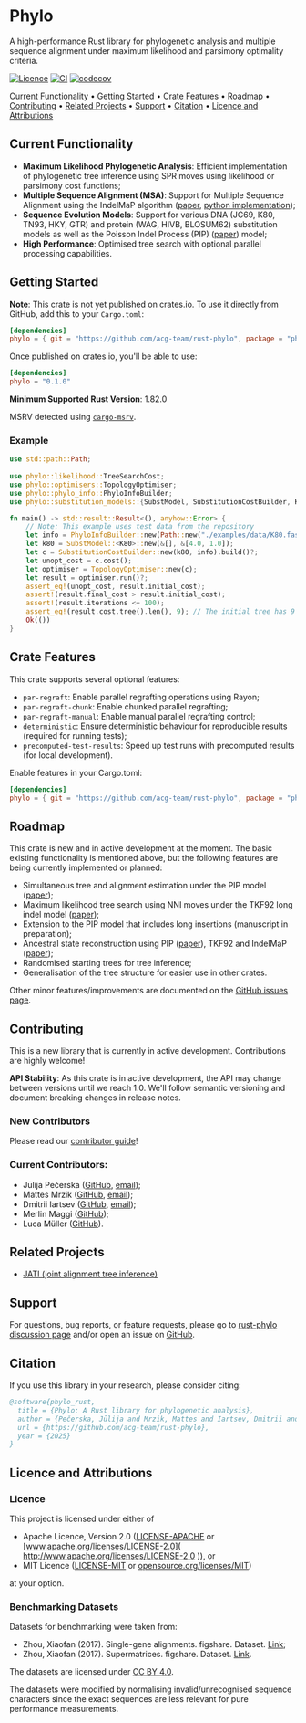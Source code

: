 # Phylo

A high-performance Rust library for phylogenetic analysis and multiple sequence alignment under maximum likelihood and parsimony optimality criteria.

<!-- [![Crates.io](https://img.shields.io/crates/v/phylo.svg)](https://crates.io/crates/phylo)
[![Documentation](https://docs.rs/phylo/badge.svg)](https://docs.rs/phylo) -->
[![Licence](https://img.shields.io/badge/license-MIT%20OR%20Apache--2.0-blue.svg)](https://github.com/acg-team/rust-phylo#license) [![CI](https://github.com/acg-team/rust-phylo/actions/workflows/tests.yml/badge.svg)](https://github.com/acg-team/rust-phylo/actions) [![codecov](https://codecov.io/gh/acg-team/rust-phylo/branch/main/graph/badge.svg)](https://codecov.io/gh/acg-team/rust-phylo)

[Current Functionality](#current-functionality) • [Getting Started](#getting-started) • [Crate Features](#crate-features) • [Roadmap](#roadmap) • [Contributing](#contributing) • [Related Projects](#related-projects) • [Support](#support) • [Citation](#citation) • [Licence and Attributions](#licence-and-attributions)

## Current Functionality

- **Maximum Likelihood Phylogenetic Analysis**: Efficient implementation of phylogenetic tree inference using SPR moves using likelihood or parsimony cost functions;
- **Multiple Sequence Alignment (MSA)**: Support for Multiple Sequence Alignment using the IndelMaP algorithm ([paper]( https://academic.oup.com/mbe/article/41/7/msae109/7688856 ), [python implementation]( https://github.com/acg-team/indelMaP ));
- **Sequence Evolution Models**: Support for various DNA (JC69, K80, TN93, HKY, GTR) and protein (WAG, HIVB, BLOSUM62) substitution models as well as the Poisson Indel Process (PIP) ([paper]( https://www.pnas.org/doi/10.1073/pnas.1220450110 )) model;
- **High Performance**: Optimised tree search with optional parallel processing capabilities.

## Getting Started

**Note**: This crate is not yet published on crates.io. To use it directly from GitHub, add this to your `Cargo.toml`:

```toml
[dependencies]
phylo = { git = "https://github.com/acg-team/rust-phylo", package = "phylo" }
```

Once published on crates.io, you'll be able to use:

```toml
[dependencies]
phylo = "0.1.0"
```

**Minimum Supported Rust Version**: 1.82.0

MSRV detected using [`cargo-msrv`]( https://github.com/foresterre/cargo-msrv ).

### Example

```rust
use std::path::Path;
    
use phylo::likelihood::TreeSearchCost;
use phylo::optimisers::TopologyOptimiser;
use phylo::phylo_info::PhyloInfoBuilder;
use phylo::substitution_models::{SubstModel, SubstitutionCostBuilder, K80};

fn main() -> std::result::Result<(), anyhow::Error> {
    // Note: This example uses test data from the repository
    let info = PhyloInfoBuilder::new(Path::new("./examples/data/K80.fasta").to_path_buf()).build()?;
    let k80 = SubstModel::<K80>::new(&[], &[4.0, 1.0]);
    let c = SubstitutionCostBuilder::new(k80, info).build()?;
    let unopt_cost = c.cost();
    let optimiser = TopologyOptimiser::new(c);
    let result = optimiser.run()?;
    assert_eq!(unopt_cost, result.initial_cost);
    assert!(result.final_cost > result.initial_cost);
    assert!(result.iterations <= 100);
    assert_eq!(result.cost.tree().len(), 9); // The initial tree has 9 nodes, 5 leaves and 4 internal nodes, and so should the resulting tree.
    Ok(()) 
}
```

## Crate Features

This crate supports several optional features:

- `par-regraft`: Enable parallel regrafting operations using Rayon;
- `par-regraft-chunk`: Enable chunked parallel regrafting;
- `par-regraft-manual`: Enable manual parallel regrafting control;
- `deterministic`: Ensure deterministic behaviour for reproducible results (required for running tests);
- `precomputed-test-results`: Speed up test runs with precomputed results (for local development).

Enable features in your Cargo.toml:

```toml
[dependencies]
phylo = { git = "https://github.com/acg-team/rust-phylo", package = "phylo", features = ["par-regraft"] }
```

<!-- 
## Documentation
Full documentation is available at docs.rs/phylo.
-->

<!-- 
## Performance benchmarks
Will add Luca's benchmarks when possible.
-->

## Roadmap

This crate is new and in active development at the moment. The basic existing functionality is mentioned above, but the following features are being currently implemented or planned:

- Simultaneous tree and alignment estimation under the PIP model ([paper]( https://www.pnas.org/doi/10.1073/pnas.1220450110 )); 
- Maximum likelihood tree search using NNI moves under the TKF92 long indel model ([paper]( https://link.springer.com/article/10.1007/BF00163848 ));
- Extension to the PIP model that includes long insertions (manuscript in preparation);
- Ancestral state reconstruction using PIP ([paper]( https://pubmed.ncbi.nlm.nih.gov/35866991/ )), TKF92 and IndelMaP ([paper]( https://academic.oup.com/mbe/article/41/7/msae109/7688856 ));
- Randomised starting trees for tree inference;
- Generalisation of the tree structure for easier use in other crates.

Other minor features/improvements are documented on the [GitHub issues page]( https://github.com/acg-team/rust-phylo/issues?q=is%3Aissue%20state%3Aopen%20label%3Aenhancement ).

## Contributing

This is a new library that is currently in active development. Contributions are highly welcome!

**API Stability**: As this crate is in active development, the API may change between versions until we reach 1.0. We'll follow semantic versioning and document breaking changes in release notes.

### New Contributors

Please read our [contributor guide]( CONTRIBUTING.md )!

### Current Contributors:

- Jūlija Pečerska ([GitHub]( https://github.com/junniest ), [email]( mailto:julija.pecerska@zhaw.ch ));
- Mattes Mrzik ([GitHub]( https://github.com/MattesMrzik ), [email]( mailto:mattes.mrzik@zhaw.ch ));
- Dmitrii Iartsev ([GitHub]( https://github.com/jarcev ), [email]( mailto:dmitrii.iartsev@zhaw.ch ));
- Merlin Maggi ([GitHub]( https://github.com/merlinio2000 ));
- Luca Müller ([GitHub]( https://github.com/lucasperception )).

## Related Projects

- [JATI (joint alignment tree inference)]( https://github.com/acg-team/JATI )

## Support

For questions, bug reports, or feature requests, please go to [rust-phylo discussion page]( https://github.com/acg-team/rust-phylo/discussions ) and/or open an issue on [GitHub]( https://github.com/acg-team/rust-phylo/issues ).

## Citation

If you use this library in your research, please consider citing:

```bibtex
@software{phylo_rust,
  title = {Phylo: A Rust library for phylogenetic analysis},
  author = {Pečerska, Jūlija and Mrzik, Mattes and Iartsev, Dmitrii and Gil, Manuel and Anisimova, Maria},
  url = {https://github.com/acg-team/rust-phylo},
  year = {2025}
}
```

## Licence and Attributions

### Licence

This project is licensed under either of
- Apache Licence, Version 2.0 ([LICENSE-APACHE]( LICENSE-APACHE ) or [www.apache.org/licenses/LICENSE-2.0]( http://www.apache.org/licenses/LICENSE-2.0 )), or
- MIT Licence ([LICENSE-MIT]( LICENSE-MIT ) or [opensource.org/licenses/MIT]( http://opensource.org/licenses/MIT ))

at your option.

### Benchmarking Datasets

Datasets for benchmarking were taken from:
- Zhou, Xiaofan (2017). Single-gene alignments. figshare. Dataset. [Link]( https://doi.org/10.6084/m9.figshare.5477749.v1 );
- Zhou, Xiaofan (2017). Supermatrices. figshare. Dataset. [Link]( https://doi.org/10.6084/m9.figshare.5477746.v1 ).

The datasets are licensed under [CC BY 4.0]( https://creativecommons.org/licenses/by/4.0/ ).

The datasets were modified by normalising invalid/unrecognised sequence characters since the exact sequences are less relevant
for pure performance measurements.
